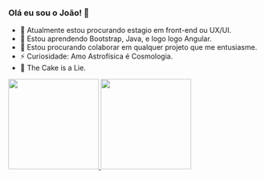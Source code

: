 ### Olá eu sou o João! 👋

- 🔭 Atualmente estou procurando estagio em front-end ou UX/UI.
- 🌱 Estou aprendendo Bootstrap, Java, e logo logo Angular.
- 👯 Estou procurando colaborar em qualquer projeto que me entusiasme.
- ⚡ Curiosidade: Amo Astrofísica é Cosmologia.
- 🎂 The Cake is a Lie.

<div>
<a href="https://github.com/joaoemc2">
<img height="180em" src="https://github-readme-stats.vercel.app/api/top-langs/?username=joaoemc2&layout=compact&langs_count=7&theme=dracula"/>
<img height="180em" src="https://github-readme-stats.vercel.app/api?username=joaoemc2&show_icons=true&theme=dracula&include_all_commits=true&count_private=true"/>
</div>
